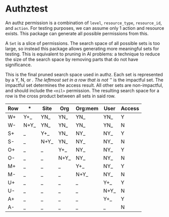 # Authztest

An authz permission is a combination of `level`, `resource_type`, `resource_id`, and `action`. For testing purposes, we can assume only 1 action and resource exists. This package can generate all possible permissions from this.

A `Set` is a slice of permissions. The search space of all possible sets is too large, so instead this package allows generating more meaningful sets for testing. This is equivalent to pruning in AI problems: a technique to reduce the size of the search space by removing parts that do not have significance.

This is the final pruned search space used in authz. Each set is represented by a Y, N, or _. The leftmost set in a row that is not '_' is the impactful set. The impactful set determines the access result. All other sets are non-impactful, and should include the `<nil>` permission. The resulting search space for a row is the cross product between all sets in said row. 

| Row | *    | Site | Org  | Org:mem | User | Access |
|-----|------|------|------|---------|------|--------|
| W+  | Y+_  | YN_  | YN_  | YN_     | YN_  | Y      |
| W-  | N+Y_ | YN_  | YN_  | YN_     | YN_  | N      |
| S+  | _    | Y+_  | YN_  | NY_     | NY_  | Y      |
| S-  | _    | N+Y_ | YN_  | NY_     | NY_  | N      |
| O+  | _    | _    | Y+_  | NY_     | NY_  | Y      |
| O-  | _    | _    | N+Y_ | NY_     | NY_  | N      |
| M+  | _    | _    | _    | Y+_     | NY_  | Y      |
| M-  | _    | _    | _    | N+Y_    | NY_  | N      |
| U+  | _    | _    | _    | _       | Y+_  | Y      |
| U-  | _    | _    | _    | _       | N+Y_ | N      |
| A+  | _    | _    | _    | _       | Y+_  | Y      |
| A-  | _    | _    | _    | _       | _    | N      |

